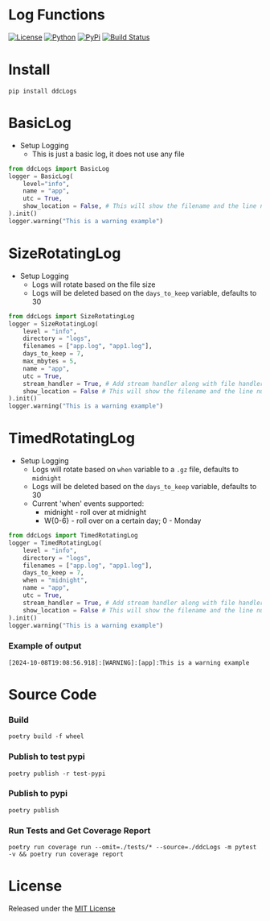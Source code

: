 # Log Functions

[![License](https://img.shields.io/github/license/ddc/ddcLogs.svg?style=plastic)](https://github.com/ddc/ddcLogs/blob/master/LICENSE)
[![Python](https://img.shields.io/badge/Python-3.10+-blue.svg?style=plastic)](https://www.python.org)
[![PyPi](https://img.shields.io/pypi/v/ddcLogs.svg?style=plastic)](https://pypi.python.org/pypi/ddcLogs)
[![Build Status](https://img.shields.io/endpoint.svg?url=https%3A//actions-badge.atrox.dev/ddc/ddcLogs/badge?ref=main&style=plastic&label=build&logo=none)](https://actions-badge.atrox.dev/ddc/ddcLogs/goto?ref=main)


# Install
```shell
pip install ddcLogs
```


# BasicLog
+ Setup Logging
     + This is just a basic log, it does not use any file
```python
from ddcLogs import BasicLog
logger = BasicLog(
    level="info",
    name = "app",
    utc = True,
    show_location = False, # This will show the filename and the line number where the message originated
).init()
logger.warning("This is a warning example")
```


# SizeRotatingLog
+ Setup Logging
    + Logs will rotate based on the file size
    + Logs will be deleted based on the `days_to_keep` variable, defaults to 30
```python
from ddcLogs import SizeRotatingLog
logger = SizeRotatingLog(
    level = "info",
    directory = "logs",
    filenames = ["app.log", "app1.log"],
    days_to_keep = 7,
    max_mbytes = 5,
    name = "app",
    utc = True,
    stream_handler = True, # Add stream handler along with file handler
    show_location = False # This will show the filename and the line number where the message originated
).init()
logger.warning("This is a warning example")
```


# TimedRotatingLog
+ Setup Logging
    + Logs will rotate based on `when` variable to a `.gz` file, defaults to `midnight`
    + Logs will be deleted based on the `days_to_keep` variable, defaults to 30
    + Current 'when' events supported:
        + midnight - roll over at midnight
        + W{0-6} - roll over on a certain day; 0 - Monday
```python
from ddcLogs import TimedRotatingLog
logger = TimedRotatingLog(
    level = "info",
    directory = "logs",
    filenames = ["app.log", "app1.log"],
    days_to_keep = 7,
    when = "midnight",
    name = "app",
    utc = True,
    stream_handler = True, # Add stream handler along with file handler
    show_location = False # This will show the filename and the line number where the message originated
).init()
logger.warning("This is a warning example")
```

### Example of output
`[2024-10-08T19:08:56.918]:[WARNING]:[app]:This is a warning example`



# Source Code
### Build
```shell
poetry build -f wheel
```


### Publish to test pypi
```shell
poetry publish -r test-pypi
```


### Publish to pypi
```shell
poetry publish
```


### Run Tests and Get Coverage Report
```shell
poetry run coverage run --omit=./tests/* --source=./ddcLogs -m pytest -v && poetry run coverage report
```


# License
Released under the [MIT License](LICENSE)
